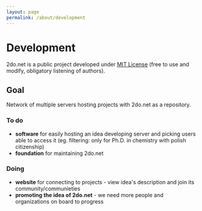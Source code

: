 ```yaml
---
layout: page
permalink: /about/development 
---
```


# Development
2do.net is a public project developed under [MIT License](https://opensource.org/licenses/MIT) (free to use and modify, obligatory listening of authors).

## Goal 
Network of multiple servers hosting projects with 2do.net as a repository.

### To do
* **software** for easily hosting an idea developing server and picking users able to access it (eg. filtering: only for Ph.D. in chemistry with polish citizenship)
* **foundation** for maintaining 2do.net 

### Doing 
* **website** for connecting to projects - view idea's description and join its community/communieties 
* **promoting the idea of 2do.net** - we need more people and organizations on board to progress


